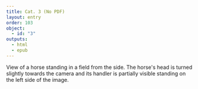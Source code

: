 ```yaml
---
title: Cat. 3 (No PDF)
layout: entry
order: 103
object:
  - id: "3"
outputs:
  - html
  - epub
---
```


View of a horse standing in a field from the side. The horse's head is turned slightly towards the camera and its handler is partially visible standing on the left side of the image.
